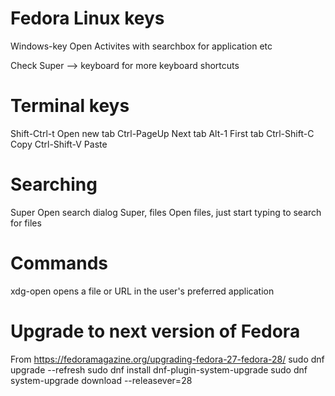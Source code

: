 # Fedora Linux keys
Windows-key	Open Activites with searchbox for application etc

Check Super --> keyboard for more keyboard shortcuts

# Terminal keys
Shift-Ctrl-t	Open new tab
Ctrl-PageUp	Next tab
Alt-1		First tab
Ctrl-Shift-C	Copy
Ctrl-Shift-V	Paste

# Searching
Super		Open search dialog
Super, files	Open files, just start typing to search for files

# Commands
xdg-open	opens a file or URL in the user's preferred application

# Upgrade to next version of Fedora
From https://fedoramagazine.org/upgrading-fedora-27-fedora-28/
sudo dnf upgrade --refresh
sudo dnf install dnf-plugin-system-upgrade
sudo dnf system-upgrade download --releasever=28
